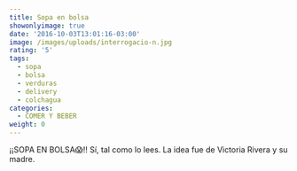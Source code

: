 ```yaml
---
title: Sopa en bolsa
showonlyimage: true
date: '2016-10-03T13:01:16-03:00'
image: /images/uploads/interrogacio-n.jpg
rating: '5'
tags:
  - sopa
  - bolsa
  - verduras
  - delivery
  - colchagua
categories:
  - COMER Y BEBER
weight: 0
---
```

¡¡SOPA EN BOLSA😱!! Sí, tal como lo lees. La idea fue de Victoria Rivera y su madre.

<!--more—>

Hace 5 años montaron Sabores de Colchagua @saboresdecolchagua, empresa en donde producen 5 tipos de sopas sin preservantes y baja en sodio. 

Zapallo-laurel, brócoli-limón, zapalloItaliano-curry, zanahoria-jengibre y cebolla son sus variedades. 

Viene congelada en bolsas de 500 gramos. Rica y novedosa, aunque como soy salada inevitablemente la @biosalchile va a tener que estar a mi lado. No es culpa de la sopa... Soy yo 😢. Probé la de zapalloItaliano-curry 👍🏼. 

Ah y ojo que Sabores tiene delivery, así es que tu sopa u otro producto te llega a casita. #prueboytecuento #MafaldaNoMeOdies #calientita #soup #diferente
